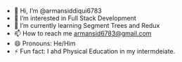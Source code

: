 - 👋 Hi, I’m @armansiddiqui6783
- 👀 I’m interested in Full Stack Development
- 🌱 I’m currently learning Segment Trees and Redux
- 📫 How to reach me armansid6783@gmail.com
- 😄 Pronouns: He/Him
- ⚡ Fun fact: I ahd Physical Education in my intermdeiate.

<!---
armansiddiqui6783/armansiddiqui6783 is a ✨ special ✨ repository because its `README.md` (this file) appears on your GitHub profile.
You can click the Preview link to take a look at your changes.
--->
